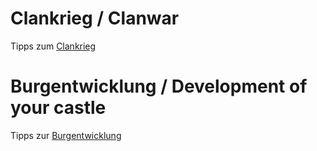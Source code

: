 # Clankrieg / Clanwar
Tipps zum [Clankrieg](https://github.com/XOfSpades/hc/blob/master/clankrieg.md)

# Burgentwicklung / Development of your castle
Tipps zur [Burgentwicklung](https://github.com/XOfSpades/hc/blob/master/burgentwicklung.md)
